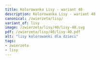 ```yaml
---
title: Kolorowanka Lisy - wariant 40
description: Kolorowanka Lisy - wariant 40
canonical: /zwierzeta/lisy/
variant_of: lisy
image: /zwierzeta/lisy/40/lisy-40.svg
pdf: /zwierzeta/lisy/40/lisy-40.pdf
alt: "lisy kolorowanki dla dzieci"
tags:
- zwierzeta
- lisy
---
```

